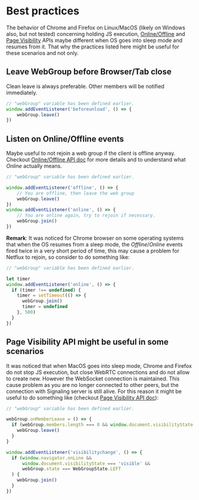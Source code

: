 # Best practices

The behavior of Chrome and Firefox on Linux/MacOS (likely on Windows also, but not tested) concerning holding JS execution, [Online/Offline](https://developer.mozilla.org/en/docs/Online_and_offline_events) and [Page Visibility](https://developer.mozilla.org/en/docs/Web/API/Page_Visibility_API) APIs maybe different when OS goes into sleep mode and resumes from it. That why the practices listed here might be useful for these scenarios and not only.

## Leave WebGroup before Browser/Tab close

Clean leave is always preferable. Other members will be notified immediately.

```Javascript
// "webGroup" variable has been defined earlier.
window.addEventListener('beforeunload', () => {
    webGroup.leave()
})

```

## Listen on Online/Offline events

Maybe useful to not rejoin a web group if the client is offline anyway. Checkout [Online/Offline API doc](https://developer.mozilla.org/en/docs/Online_and_offline_events) for more details and to understand what *Online* actually means.

```Javascript
// "webGroup" variable has been defined earlier.

window.addEventListener('offline', () => {
    // You are offline, then leave the web group
    webGroup.leave()
})
window.addEventListener('online', () => {
    // You are online again, try to rejoin if necessary.
    webGroup.join()
})
```

**Remark**: It was noticed for Chrome browser on some operating systems that when the OS resumes from a sleep mode, the *Offline*/*Online* events fired twice in a very short period of time, this may cause a problem for Netflux to rejoin, so consider to do something like:

```Javascript
// "webGroup" variable has been defined earlier.

let timer
window.addEventListener('online', () => {
  if (timer !== undefined) {
    timer = setTimeout(() => {
      webGroup.join()
      timer = undefined
    }, 500)
  }
})
```

## Page Visibility API might be useful in some scenarios

It was noticed that when MacOS goes into sleep mode, Chrome and Firefox do not stop JS execution, but close WebRTC connections and do not allow to create new. However the WebSocket connection is maintained. This cause problem as you are no longer connected to other peers, but the connection with Signaling server is still alive. For this reason it might be useful to do something like (checkout [Page Visibility API doc](https://developer.mozilla.org/en/docs/Web/API/Page_Visibility_API)):

```Javascript
// "webGroup" variable has been defined earlier.

webGroup.onMemberLeave = () => {
  if (webGroup.members.length === 0 && window.document.visibilityState === 'hidden') {
    webGroup.leave()
  }
}

window.addEventListener('visibilitychange', () => {
  if (window.navigator.onLine &&
      window.document.visibilityState === 'visible' &&
      webGroup.state === WebGroupState.LEFT
  ) {
    webGroup.join()
  }
})
```
